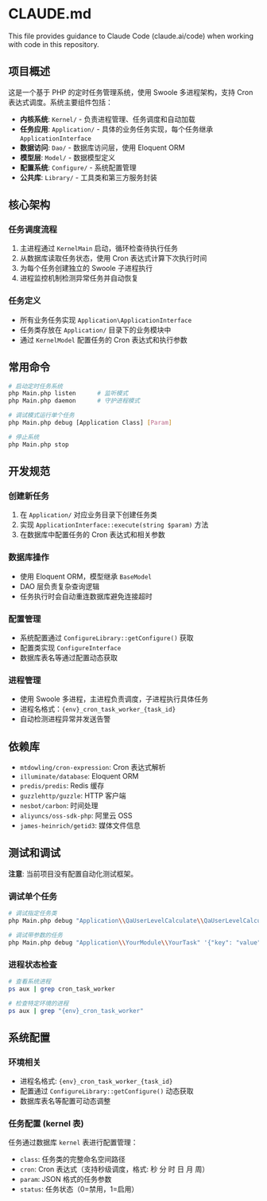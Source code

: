# CLAUDE.md

This file provides guidance to Claude Code (claude.ai/code) when working with code in this repository.

## 项目概述

这是一个基于 PHP 的定时任务管理系统，使用 Swoole 多进程架构，支持 Cron 表达式调度。系统主要组件包括：

- **内核系统**: `Kernel/` - 负责进程管理、任务调度和自动加载
- **任务应用**: `Application/` - 具体的业务任务实现，每个任务继承 `ApplicationInterface`
- **数据访问**: `Dao/` - 数据库访问层，使用 Eloquent ORM
- **模型层**: `Model/` - 数据模型定义
- **配置系统**: `Configure/` - 系统配置管理
- **公共库**: `Library/` - 工具类和第三方服务封装

## 核心架构

### 任务调度流程
1. 主进程通过 `KernelMain` 启动，循环检查待执行任务
2. 从数据库读取任务状态，使用 Cron 表达式计算下次执行时间
3. 为每个任务创建独立的 Swoole 子进程执行
4. 进程监控机制检测异常任务并自动恢复

### 任务定义
- 所有业务任务实现 `Application\ApplicationInterface`
- 任务类存放在 `Application/` 目录下的业务模块中
- 通过 `KernelModel` 配置任务的 Cron 表达式和执行参数

## 常用命令

```bash
# 启动定时任务系统
php Main.php listen      # 监听模式
php Main.php daemon      # 守护进程模式

# 调试模式运行单个任务
php Main.php debug [Application Class] [Param]

# 停止系统
php Main.php stop
```

## 开发规范

### 创建新任务
1. 在 `Application/` 对应业务目录下创建任务类
2. 实现 `ApplicationInterface::execute(string $param)` 方法
3. 在数据库中配置任务的 Cron 表达式和相关参数

### 数据库操作
- 使用 Eloquent ORM，模型继承 `BaseModel`
- DAO 层负责复杂查询逻辑
- 任务执行时会自动重连数据库避免连接超时

### 配置管理
- 系统配置通过 `ConfigureLibrary::getConfigure()` 获取
- 配置类实现 `ConfigureInterface`
- 数据库表名等通过配置动态获取

### 进程管理
- 使用 Swoole 多进程，主进程负责调度，子进程执行具体任务
- 进程名格式：`{env}_cron_task_worker_{task_id}`
- 自动检测进程异常并发送告警

## 依赖库

- `mtdowling/cron-expression`: Cron 表达式解析
- `illuminate/database`: Eloquent ORM
- `predis/predis`: Redis 缓存
- `guzzlehttp/guzzle`: HTTP 客户端
- `nesbot/carbon`: 时间处理
- `aliyuncs/oss-sdk-php`: 阿里云 OSS
- `james-heinrich/getid3`: 媒体文件信息

## 测试和调试

**注意**: 当前项目没有配置自动化测试框架。

### 调试单个任务
```bash
# 调试指定任务类
php Main.php debug "Application\\QaUserLevelCalculate\\QaUserLevelCalculate" '{"test": true}'

# 调试带参数的任务
php Main.php debug "Application\\YourModule\\YourTask" '{"key": "value"}'
```

### 进程状态检查
```bash
# 查看系统进程
ps aux | grep cron_task_worker

# 检查特定环境的进程
ps aux | grep "{env}_cron_task_worker"
```

## 系统配置

### 环境相关
- 进程名格式: `{env}_cron_task_worker_{task_id}`
- 配置通过 `ConfigureLibrary::getConfigure()` 动态获取
- 数据库表名等配置可动态调整

### 任务配置 (kernel 表)
任务通过数据库 `kernel` 表进行配置管理：
- `class`: 任务类的完整命名空间路径
- `cron`: Cron 表达式（支持秒级调度，格式: 秒 分 时 日 月 周）
- `param`: JSON 格式的任务参数
- `status`: 任务状态（0=禁用，1=启用）
